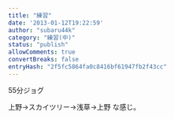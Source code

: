 ```yaml
---
title: "練習"
date: '2013-01-12T19:22:59'
author: "subaru44k"
category: "練習(中)"
status: "publish"
allowComments: true
convertBreaks: false
entryHash: "2f5fc5864fa0c8416bf61947fb2f43cc"
---
```

55分ジョグ

上野→スカイツリー→浅草→上野
な感じ。

